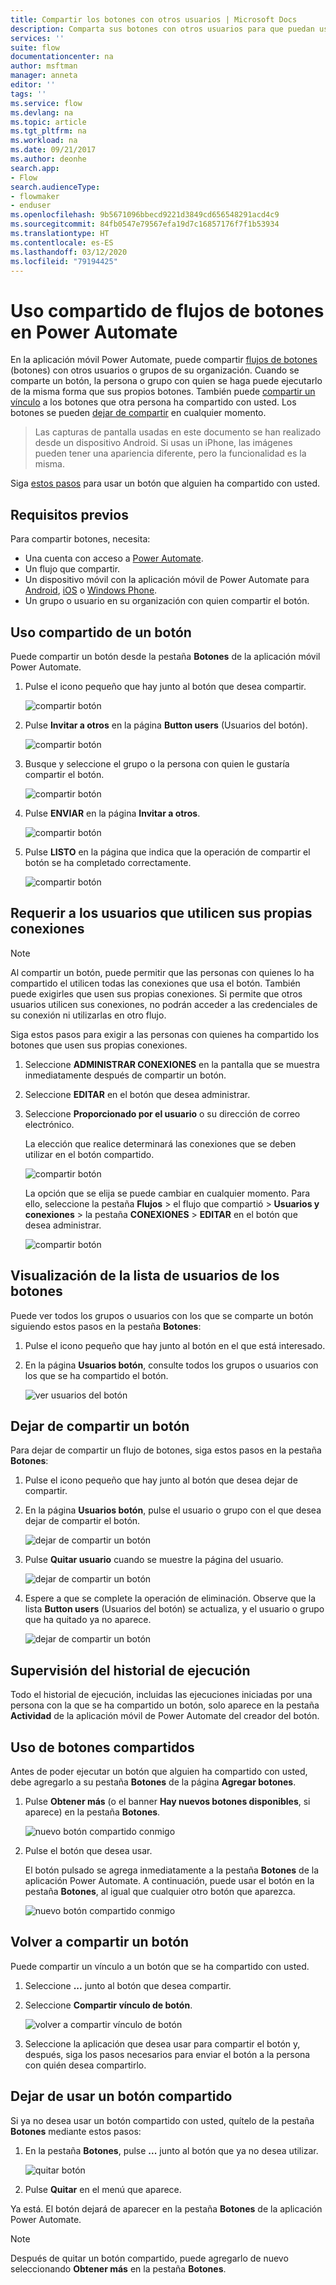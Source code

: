 ```yaml
---
title: Compartir los botones con otros usuarios | Microsoft Docs
description: Comparta sus botones con otros usuarios para que puedan usarlos y ahorrar tiempo.
services: ''
suite: flow
documentationcenter: na
author: msftman
manager: anneta
editor: ''
tags: ''
ms.service: flow
ms.devlang: na
ms.topic: article
ms.tgt_pltfrm: na
ms.workload: na
ms.date: 09/21/2017
ms.author: deonhe
search.app:
- Flow
search.audienceType:
- flowmaker
- enduser
ms.openlocfilehash: 9b5671096bbecd9221d3849cd656548291acd4c9
ms.sourcegitcommit: 84fb0547e79567efa19d7c16857176f7f1b53934
ms.translationtype: HT
ms.contentlocale: es-ES
ms.lasthandoff: 03/12/2020
ms.locfileid: "79194425"
---
```

# <a name="share-button-flows-in-power-automate"></a>Uso compartido de flujos de botones en Power Automate

En la aplicación móvil Power Automate, puede compartir [flujos de botones](introduction-to-button-flows.md) (botones) con otros usuarios o grupos de su organización. Cuando se comparte un botón, la persona o grupo con quien se haga puede ejecutarlo de la misma forma que sus propios botones. También puede [compartir un vínculo](share-buttons.md#re-share-a-button) a los botones que otra persona ha compartido con usted. Los botones se pueden [dejar de compartir](share-buttons.md#stop-sharing-a-button) en cualquier momento.

> Las capturas de pantalla usadas en este documento se han realizado desde un dispositivo Android. Si usas un iPhone, las imágenes pueden tener una apariencia diferente, pero la funcionalidad es la misma.
> 
> 

Siga [estos pasos](share-buttons.md#use-shared-buttons) para usar un botón que alguien ha compartido con usted.

## <a name="prerequisites"></a>Requisitos previos
Para compartir botones, necesita:

* Una cuenta con acceso a [Power Automate](https://flow.microsoft.com).
* Un flujo que compartir.
* Un dispositivo móvil con la aplicación móvil de Power Automate para [Android](https://aka.ms/flowmobiledocsandroid), [iOS](https://aka.ms/flowmobiledocsios) o [Windows Phone](https://aka.ms/flowmobilewindows).
* Un grupo o usuario en su organización con quien compartir el botón.

## <a name="share-a-button"></a>Uso compartido de un botón
Puede compartir un botón desde la pestaña **Botones** de la aplicación móvil Power Automate.

1. Pulse el icono pequeño que hay junto al botón que desea compartir.
   
    ![compartir botón](./media/share-buttons/share-button-flows-buttons-tab.png)
2. Pulse **Invitar a otros** en la página **Button users** (Usuarios del botón).
   
    ![compartir botón](./media/share-buttons/share-button-flows-button-users.png)
3. Busque y seleccione el grupo o la persona con quien le gustaría compartir el botón.
   
    ![compartir botón](./media/share-buttons/share-button-flows-invite-others-select.png)
4. Pulse **ENVIAR** en la página **Invitar a otros**.
   
    ![compartir botón](./media/share-buttons/share-button-flows-invite-others-send.png)
5. Pulse **LISTO** en la página que indica que la operación de compartir el botón se ha completado correctamente.
   
    ![compartir botón](./media/share-buttons/share-button-flows-invite-others-done.png)

## <a name="require-users-to-use-their-own-connections"></a>Requerir a los usuarios que utilicen sus propias conexiones
> [!NOTE]
> Al compartir un botón, puede permitir que las personas con quienes lo ha compartido el utilicen todas las conexiones que usa el botón. También puede exigirles que usen sus propias conexiones. Si permite que otros usuarios utilicen sus conexiones, no podrán acceder a las credenciales de su conexión ni utilizarlas en otro flujo.
> 
> 

Siga estos pasos para exigir a las personas con quienes ha compartido los botones que usen sus propias conexiones.

1. Seleccione **ADMINISTRAR CONEXIONES** en la pantalla que se muestra inmediatamente después de compartir un botón.
2. Seleccione **EDITAR** en el botón que desea administrar.
3. Seleccione **Proporcionado por el usuario** o su dirección de correo electrónico.
   
    La elección que realice determinará las conexiones que se deben utilizar en el botón compartido.
   
    ![compartir botón](./media/share-buttons/share-button-select-connection-provided-by-user.png)
   
    La opción que se elija se puede cambiar en cualquier momento. Para ello, seleccione la pestaña **Flujos** > el flujo que compartió > **Usuarios y conexiones** > la pestaña **CONEXIONES** > **EDITAR** en el botón que desea administrar.
   
    ![compartir botón](./media/share-buttons/share-button-flows-conn-provided-by-user.png)

## <a name="view-the-list-of-button-users"></a>Visualización de la lista de usuarios de los botones
Puede ver todos los grupos o usuarios con los que se comparte un botón siguiendo estos pasos en la pestaña **Botones**:

1. Pulse el icono pequeño que hay junto al botón en el que está interesado.
2. En la página **Usuarios botón**, consulte todos los grupos o usuarios con los que se ha compartido el botón.
   
    ![ver usuarios del botón](./media/share-buttons/share-button-flows-button-users-list.png)

## <a name="stop-sharing-a-button"></a>Dejar de compartir un botón
Para dejar de compartir un flujo de botones, siga estos pasos en la pestaña **Botones**:

1. Pulse el icono pequeño que hay junto al botón que desea dejar de compartir.
2. En la página **Usuarios botón**, pulse el usuario o grupo con el que desea dejar de compartir el botón.
   
    ![dejar de compartir un botón](./media/share-buttons/share-button-flows-remove-user-list.png)
3. Pulse **Quitar usuario** cuando se muestre la página del usuario.
   
    ![dejar de compartir un botón](./media/share-buttons/share-button-flows-remove-user.png)
4. Espere a que se complete la operación de eliminación. Observe que la lista **Button users** (Usuarios del botón) se actualiza, y el usuario o grupo que ha quitado ya no aparece.
   
    ![dejar de compartir un botón](./media/share-buttons/share-button-flows-remove-user-result.png)

## <a name="monitor-the-run-history"></a>Supervisión del historial de ejecución
Todo el historial de ejecución, incluidas las ejecuciones iniciadas por una persona con la que se ha compartido un botón, solo aparece en la pestaña **Actividad** de la aplicación móvil de Power Automate del creador del botón.

## <a name="use-shared-buttons"></a>Uso de botones compartidos
Antes de poder ejecutar un botón que alguien ha compartido con usted, debe agregarlo a su pestaña **Botones** de la página **Agregar botones**.

1. Pulse **Obtener más** (o el banner **Hay nuevos botones disponibles**, si aparece) en la pestaña **Botones**.
   
    ![nuevo botón compartido conmigo](./media/share-buttons/share-button-flows-banner.png)
2. Pulse el botón que desea usar.
   
    El botón pulsado se agrega inmediatamente a la pestaña **Botones** de la aplicación Power Automate. A continuación, puede usar el botón en la pestaña **Botones**, al igual que cualquier otro botón que aparezca.
   
    ![nuevo botón compartido conmigo](./media/share-buttons/share-button-flows-buttons-shared-with-me.png)

## <a name="re-share-a-button"></a>Volver a compartir un botón
Puede compartir un vínculo a un botón que se ha compartido con usted.

1. Seleccione **...**  junto al botón que desea compartir.
2. Seleccione **Compartir vínculo de botón**.
   
    ![volver a compartir vínculo de botón](./media/share-buttons/re-share-button.png)
3. Seleccione la aplicación que desea usar para compartir el botón y, después, siga los pasos necesarios para enviar el botón a la persona con quién desea compartirlo.

## <a name="stop-using-a-shared-button"></a>Dejar de usar un botón compartido
Si ya no desea usar un botón compartido con usted, quítelo de la pestaña **Botones** mediante estos pasos:

1. En la pestaña **Botones**, pulse **...**  junto al botón que ya no desea utilizar.
   
    ![quitar botón](./media/share-buttons/share-button-flows-added-shared-button.png)
2. Pulse **Quitar** en el menú que aparece.

Ya está. El botón dejará de aparecer en la pestaña **Botones** de la aplicación Power Automate.

> [!NOTE]
> Después de quitar un botón compartido, puede agregarlo de nuevo seleccionando **Obtener más** en la pestaña **Botones**.
> 
> 

